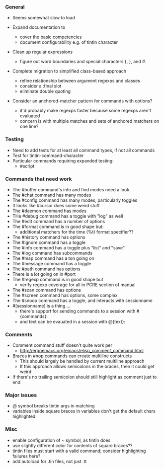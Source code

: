 ### General
 * Seems somewhat slow to load

 * Expand documentation to
   * cover the basic competencies
   * document configurability e.g. of tintin character

 * Clean up regular expressions
   * figure out word boundaries and special characters {, }, and #.

 * Complete migration to simplified class-based approach
   * refine relationship between argument regexps and classes
   * consider a :final slot
   * eliminate double quoting

 * Consider an anchored-matcher pattern for commands with options?
   * it'd probably make regexps faster because some regexps aren't evaluated
   * concern is with multiple matches and sets of anchored matchers on one line?

### Testing
 * Need to add tests for at least all command types, if not all commands
 * Test for tintin-command-character
 * Particular commands requiring expanded testing:
   * #script

### Commands that need work
 * The #buffer command's info and find modes need a look
 * The #chat command has many modes
 * The #config command has many modes, particularly toggles
 * It looks like #cursor does some weird stuff
 * The #daemon command has modes
 * THe #debug command has a toggle with "log" as well
 * The #edit command has a number of options
 * The #format command is in good shape but:
   * additional matchers for the time (%t) format specifier??
 * The #history command has options
 * The #ignore command has a toggle
 * The #info command has a toggle plus "list" and "save"
 * The #log command has subcommands
 * The #map command has a ton going on
 * The #message command has a toggle
 * The #path command has options
 * There is a lot going on in #port
 * The #regexp command is in good shape but
   * verify regexp coverage for all in PCRE section of manual
 * The #scan command has options
 * The #screen command has options, some complex
 * The #snoop command has a toggle, and interacts with sessionname
 * #[sessionname] is a thing....
   * there's support for sending commands to a session with #<sesssionname> {commands}:
   * and text can be evauated in a session with @<sessionname>{text}:

### Comments
 * Comment command stuff doesn't quite work per
   * http://ergoemacs.org/emacs/elisp_comment_command.html
 * Braces in #nop commands can create multiline constructs
   * This should largely be handled by current multiline approach
   * If this approach allows semicolons in the braces, then it could get weird
 * If there's no trailing semicolon should still highlight as comment just to end

### Major issues
 * @ symbol breaks tintin args in matching
 * variables inside square braces in variables don't get the default chars highlighted

### Misc
 * enable configuration of ~ symbol, as tintin does
 * use slightly different color for contents of square braces??
 * tintin files must start with a valid command; consider highlighting failures here?
 * add autoload for .tin files, not just .tt
